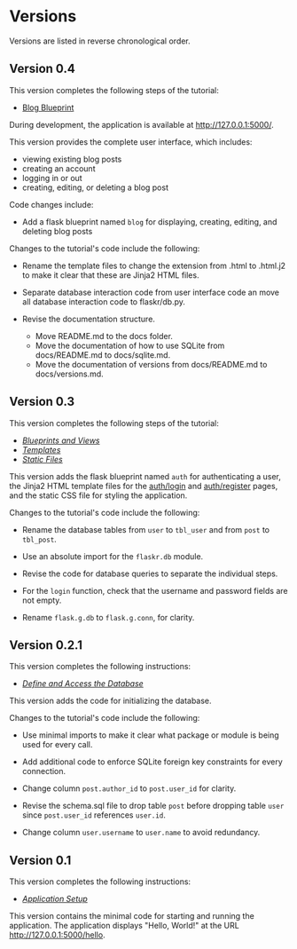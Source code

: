 
# Versions

Versions are listed in reverse chronological order.

## Version 0.4

This version completes the following steps of the tutorial:

- [Blog Blueprint](https://flask.palletsprojects.com/en/2.2.x/tutorial/blog/)

During development, the application is available at http://127.0.0.1:5000/.

This version provides the complete user interface, which includes:

- viewing existing blog posts
- creating an account
- logging in or out
- creating, editing, or deleting a blog post

Code changes include:

- Add a flask blueprint named `blog` for displaying, creating, editing,
  and deleting blog posts

Changes to the tutorial's code include the following:

- Rename the template files to change the extension from .html to .html.j2 to
  make it clear that these are Jinja2 HTML files.

- Separate database interaction code from user interface code an move all
  database interaction code to flaskr/db.py.

- Revise the documentation structure.
    - Move README.md to the docs folder.
    - Move the documentation of how to use SQLite from docs/README.md to
      docs/sqlite.md.
    - Move the documentation of versions from docs/README.md to
      docs/versions.md.

## Version 0.3

This version completes the following steps of the tutorial:

- [_Blueprints and Views_](https://flask.palletsprojects.com/en/2.2.x/tutorial/views/)
- [_Templates_](https://flask.palletsprojects.com/en/2.2.x/tutorial/templates/)
- [_Static Files_](https://flask.palletsprojects.com/en/2.2.x/tutorial/static/)

This version adds the flask blueprint named `auth` for authenticating a user,
the Jinja2 HTML template files for the
[auth/login](http://127.0.0.1:5000/auth/login) and
[auth/register](http://127.0.0.1:5000/auth/register) pages, and the static CSS
file for styling the application.

Changes to the tutorial's code include the following:

- Rename the database tables from `user` to `tbl_user` and from `post` to
  `tbl_post`.

- Use an absolute import for the `flaskr.db` module.

- Revise the code for database queries to separate the individual steps.

- For the `login` function, check that the username and password fields are
  not empty.

- Rename `flask.g.db` to `flask.g.conn`, for clarity.

## Version 0.2.1

This version completes the following instructions:

- [_Define and Access the Database_](https://flask.palletsprojects.com/en/2.2.x/tutorial/database/)

This version adds the code for initializing the database.

Changes to the tutorial's code include the following:

- Use minimal imports to make it clear what package or module is being
  used for every call.

- Add additional code to enforce SQLite foreign key constraints for every
  connection.

- Change column `post.author_id` to `post.user_id` for clarity.

- Revise the schema.sql file to drop table `post` before dropping table `user`
  since `post.user_id` references `user.id`.

- Change column `user.username` to `user.name` to avoid redundancy.

## Version 0.1

This version completes the following instructions:

-  [_Application Setup_](https://flask.palletsprojects.com/en/2.2.x/tutorial/factory/)

This version contains the minimal code for starting and running the application.
The application displays "Hello, World!" at the URL
http://127.0.0.1:5000/hello.
